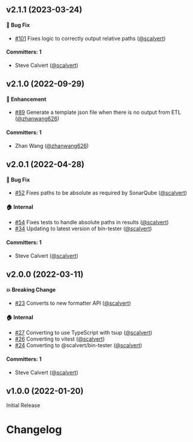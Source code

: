 



## v2.1.1 (2023-03-24)

#### :bug: Bug Fix
* [#101](https://github.com/ember-template-lint/ember-template-lint-formatter-sonarqube/pull/101) Fixes logic to correctly output relative paths ([@scalvert](https://github.com/scalvert))

#### Committers: 1
- Steve Calvert ([@scalvert](https://github.com/scalvert))


## v2.1.0 (2022-09-29)

#### :rocket: Enhancement
* [#89](https://github.com/ember-template-lint/ember-template-lint-formatter-sonarqube/pull/89) Generate a template json file when there is no output from ETL ([@zhanwang626](https://github.com/zhanwang626))

#### Committers: 1
- Zhan Wang ([@zhanwang626](https://github.com/zhanwang626))


## v2.0.1 (2022-04-28)

#### :bug: Bug Fix
* [#52](https://github.com/ember-template-lint/ember-template-lint-formatter-sonarqube/pull/52) Fixes paths to be absolute as required by SonarQube ([@scalvert](https://github.com/scalvert))

#### :house: Internal
* [#54](https://github.com/ember-template-lint/ember-template-lint-formatter-sonarqube/pull/54) Fixes tests to handle absolute paths in results ([@scalvert](https://github.com/scalvert))
* [#34](https://github.com/ember-template-lint/ember-template-lint-formatter-sonarqube/pull/34) Updating to latest version of bin-tester ([@scalvert](https://github.com/scalvert))

#### Committers: 1
- Steve Calvert ([@scalvert](https://github.com/scalvert))


## v2.0.0 (2022-03-11)

#### :boom: Breaking Change
* [#23](https://github.com/ember-template-lint/ember-template-lint-formatter-sonarqube/pull/23) Converts to new formatter API ([@scalvert](https://github.com/scalvert))

#### :house: Internal
* [#27](https://github.com/ember-template-lint/ember-template-lint-formatter-sonarqube/pull/27) Converting to use TypeScript with tsup ([@scalvert](https://github.com/scalvert))
* [#26](https://github.com/ember-template-lint/ember-template-lint-formatter-sonarqube/pull/26) Converting to vitest ([@scalvert](https://github.com/scalvert))
* [#24](https://github.com/ember-template-lint/ember-template-lint-formatter-sonarqube/pull/24) Converting to @scalvert/bin-tester ([@scalvert](https://github.com/scalvert))

#### Committers: 1
- Steve Calvert ([@scalvert](https://github.com/scalvert))


## v1.0.0 (2022-01-20)

Initial Release


# Changelog
